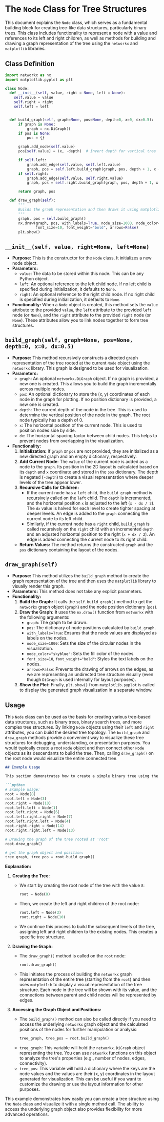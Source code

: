 
# The `Node` Class for Tree Structures

This document explains the `Node` class, which serves as a fundamental building block for creating tree-like data structures, particularly binary trees. This class includes functionality to represent a node with a value and references to its left and right children, as well as methods for building and drawing a graph representation of the tree using the `networkx` and `matplotlib` libraries.

## Class Definition

```python
import networkx as nx
import matplotlib.pyplot as plt

class Node:
  def __init__(self, value, right = None, left = None):
    self.value = value
    self.right = right
    self.left = left


  def build_graph(self, graph=None, pos=None, depth=0, x=0, dx=0.5):
      if graph is None:
          graph = nx.DiGraph()
      if pos is None:
          pos = {}

      graph.add_node(self.value)
      pos[self.value] = (x, -depth)  # Invert depth for vertical tree

      if self.left:
          graph.add_edge(self.value, self.left.value)
          graph, pos = self.left.build_graph(graph, pos, depth + 1, x - dx / 2, dx / 2)
      if self.right:
          graph.add_edge(self.value, self.right.value)
          graph, pos = self.right.build_graph(graph, pos, depth + 1, x + dx / 2, dx / 2)

      return graph, pos

  def draw_graph(self):
      """
      Builds the graph representation and then draws it using matplotlib.
      """
      graph, pos = self.build_graph()
      nx.draw(graph, pos, with_labels=True, node_size=1000, node_color="skyblue",
              font_size=10, font_weight="bold", arrows=False)
      plt.show()
```

## `__init__(self, value, right=None, left=None)`

- **Purpose:** This is the constructor for the `Node` class. It initializes a new node object.
- **Parameters:**
    - `value`: The data to be stored within this node. This can be any Python object.
    - `left`: An optional reference to the left child node. If no left child is specified during initialization, it defaults to `None`.
    - `right`: An optional reference to the right child node. If no right child is specified during initialization, it defaults to `None`.
- **Functionality:** When a `Node` object is created, this method sets the `value` attribute to the provided `value`, the `left` attribute to the provided `left` node (or `None`), and the `right` attribute to the provided `right` node (or `None`). These attributes allow you to link nodes together to form tree structures.

## `build_graph(self, graph=None, pos=None, depth=0, x=0, dx=0.5)`

- **Purpose:** This method recursively constructs a directed graph representation of the tree rooted at the current `Node` object using the `networkx` library. This graph is designed to be used for visualization.
- **Parameters:**
    - `graph`: An optional `networkx.DiGraph` object. If no graph is provided, a new one is created. This allows you to build the graph incrementally across multiple nodes.
    - `pos`: An optional dictionary to store the (x, y) coordinates of each node in the graph for plotting. If no position dictionary is provided, a new one is created.
    - `depth`: The current depth of the node in the tree. This is used to determine the vertical position of the node in the graph. The root node typically has a depth of 0.
    - `x`: The horizontal position of the current node. This is used to position nodes side by side.
    - `dx`: The horizontal spacing factor between child nodes. This helps to prevent nodes from overlapping in the visualization.
- **Functionality:**
    1. **Initialization:** If `graph` or `pos` are not provided, they are initialized as a new directed graph and an empty dictionary, respectively.
    2. **Add Current Node:** The `value` of the current node is added as a node to the `graph`. Its position in the 2D layout is calculated based on its `depth` and `x` coordinate and stored in the `pos` dictionary. The depth is negated (`-depth`) to create a visual representation where deeper levels of the tree appear lower.
    3. **Recursive Calls for Children:**
        - If the current node has a `left` child, the `build_graph` method is recursively called on the `left` child. The `depth` is incremented, and the horizontal position `x` is adjusted to the left (`x - dx / 2`). The `dx` value is halved for each level to create tighter spacing at deeper levels. An edge is added to the `graph` connecting the current node to its left child.
        - Similarly, if the current node has a `right` child, `build_graph` is called recursively on the `right` child with an incremented `depth` and an adjusted horizontal position to the right (`x + dx / 2`). An edge is added connecting the current node to its right child.
    - **Return Values:** The method returns the constructed `graph` and the `pos` dictionary containing the layout of the nodes.

## `draw_graph(self)`

- **Purpose:** This method utilizes the `build_graph` method to create the graph representation of the tree and then uses the `matplotlib` library to visually render this graph.
- **Parameters:** This method does not take any explicit parameters.
- **Functionality:**
    1. **Build the Graph:** It calls the `self.build_graph()` method to get the `networkx` graph object (`graph`) and the node position dictionary (`pos`).
    2. **Draw the Graph:** It uses the `nx.draw()` function from `networkx` with the following arguments:
        - `graph`: The graph to be drawn.
        - `pos`: The dictionary of node positions calculated by `build_graph`.
        - `with_labels=True`: Ensures that the node values are displayed as labels on the nodes.
        - `node_size=1000`: Sets the size of the circular nodes in the visualization.
        - `node_color="skyblue"`: Sets the fill color of the nodes.
        - `font_size=10`, `font_weight="bold"`: Styles the text labels on the nodes.
        - `arrows=False`: Prevents the drawing of arrows on the edges, as we are representing an undirected tree structure visually (even though `DiGraph` is used internally for layout purposes).
    3. **Show the Plot:** Finally, `plt.show()` from `matplotlib.pyplot` is called to display the generated graph visualization in a separate window.

## Usage

This `Node` class can be used as the basis for creating various tree-based data structures, such as binary trees, binary search trees, and more complex tree structures. By linking `Node` objects using their `left` and `right` attributes, you can build the desired tree topology. The `build_graph` and `draw_graph` methods provide a convenient way to visualize these tree structures for debugging, understanding, or presentation purposes. You would typically create a root `Node` object and then connect other `Node` objects as its descendants to build the tree. Then, calling `draw_graph()` on the root node would visualize the entire connected tree.

```markdown
## Example Usage

This section demonstrates how to create a simple binary tree using the `Node` class and visualize it using the `draw_graph()` method. It also shows how to access the underlying `networkx` graph object and the node positions.

```python
# Example usage:
root = Node(8)
root.left = Node(3)
root.right = Node(10)
root.left.left = Node(1)
root.left.right = Node(6)
root.left.right.right = Node(7)
root.left.right.left = Node(4)
root.right.right = Node(14)
root.right.right.left = Node(13)

# Drawing the graph of the tree rooted at 'root'
root.draw_graph()

# get the graph object and position:
tree_graph, tree_pos = root.build_graph()
```

**Explanation:**

1.  **Creating the Tree:**
    - We start by creating the root node of the tree with the value `8`:
      ```python
      root = Node(8)
      ```
    - Then, we create the left and right children of the root node:
      ```python
      root.left = Node(3)
      root.right = Node(10)
      ```
    - We continue this process to build the subsequent levels of the tree, assigning left and right children to the existing nodes. This creates a specific tree structure.

2.  **Drawing the Graph:**
    - The `draw_graph()` method is called on the `root` node:
      ```python
      root.draw_graph()
      ```
    - This initiates the process of building the `networkx` graph representation of the entire tree (starting from the `root`) and then uses `matplotlib` to display a visual representation of the tree structure. Each node in the tree will be shown with its value, and the connections between parent and child nodes will be represented by edges.

3.  **Accessing the Graph Object and Positions:**
    - The `build_graph()` method can also be called directly if you need to access the underlying `networkx` graph object and the calculated positions of the nodes for further manipulation or analysis:
      ```python
      tree_graph, tree_pos = root.build_graph()
      ```
    - `tree_graph`: This variable will hold the `networkx.DiGraph` object representing the tree. You can use `networkx` functions on this object to analyze the tree's properties (e.g., number of nodes, edges, connectivity).
    - `tree_pos`: This variable will hold a dictionary where the keys are the node values and the values are their (x, y) coordinates in the layout generated for visualization. This can be useful if you want to customize the drawing or use the layout information for other purposes.

This example demonstrates how easily you can create a tree structure using the `Node` class and visualize it with a single method call. The ability to access the underlying graph object also provides flexibility for more advanced operations.
```